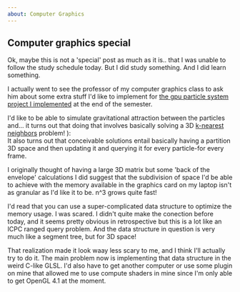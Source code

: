```yaml
---
about: Computer Graphics
---
```

## Computer graphics special

Ok, maybe this is not a 'special' post as much as it is.. that I was unable to follow the study schedule today. But I did study something. And I did learn something.

I actually went to see the professor of my computer graphics class to ask him about some extra stuff I'd like to implement for [the gpu particle system project I implemented](https://www.reddit.com/r/opengl/comments/brknay/my_computer_graphics_class_final_project_using/) at the end of the semester.

I'd like to be able to simulate gravitational attraction between the particles and... it turns out that doing that involves basically solving a 3D [k-nearest neighbors](https://en.wikipedia.org/wiki/K-nearest_neighbors_algorithm) problem! ):  
It also turns out that conceivable solutions entail basically having a partition 3D space and then updating it and querying it for every particle-for every frame.

I originally thought of having a large 3D matrix but some 'back of the envelope' calculations I did suggest that the subdivision of space I'd be able to achieve with the memory available in the graphics card on my laptop isn't as granular as I'd like it to be. n^3 grows quite fast!

I'd read that you can use a super-complicated data structure to optimize the memory usage. I was scared. I didn't quite make the conection before today, and it seems pretty obvious in retrospective but this is a lot like an ICPC ranged query problem. And the data structure in question is very much like a segment tree, but for 3D space!  

That realization made it look waay less scary to me, and I think I'll actually try to do it. The main problem now is implementing that data structure in the weird C-like GLSL. I'd also have to get another computer or use some plugin on mine that allowed me to use compute shaders in mine since I'm only able to get OpenGL 4.1 at the moment.
